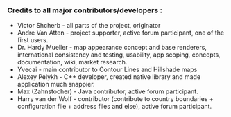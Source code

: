 ### Credits to all major contributors/developers :
 * Victor Shcherb - all parts of the project, originator
 * Andre Van Atten - project supporter, active forum participant, one of the first users.
 * Dr. Hardy Mueller - map appearance concept and base renderers, international consistency and testing, usability, app scoping, concepts, documentation, wiki, market research.
 * Yvecai - main contributor to Contour Lines and Hillshade maps
 * Alexey Pelykh - C++ developer, created native library and made application much snappier.
 * Max (Zahnstocher) - Java contributor, active forum participant.
 * Harry van der Wolf - contributor (contribute to country boundaries + configuration file + address files and else), active forum participant.
